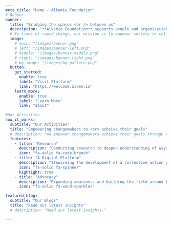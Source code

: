 ```yaml
---
meta_title: "Home - Alkemio Foundation"
# Banner
banner:
  title: "Bridging the spaces <br /> between us"
  description: "**Alkemio Foundation** supports people and organisations to achieve shared goals, <br /> by fostering purposeful collaboration and enabling collective action."
  # In times of rapid change, our mission is to empower society to collaborate at scale, with trust, together.
  image:
    # main: "/images/banner.png"
    # left: "/images/banner-left.png"
    # middle: "/images/banner-middle.png"
    # right: "/images/banner-right.png"
    # bg_image: "/images/bg-pattern.png"
  button:
    get_started:
      enable: true
      label: "Visit Platform"
      link: "https://welcome.alkem.io"
    learn_more:
      enable: true
      label: "Learn More"
      link: "about"

#Our Activities
how_it_works:
  subtitle: "Our Activities"
  title: "Empowering changemakers to <br> acheive their goals"
  # description: "We empower changemakers achieve their goals through three work streams."
  features:
    - title: "Research"
      description: "Conducting research to deepen understanding of ways of collaborating towards shared goals, at scale"
      icon: "fa-solid fa-code-branch" 
    - title: "A Digital Platform"
      description: "Stewarding the development of a collective action platform which puts public interests first"
      icon: "fa-solid fa-spinner" 
      highlight: true
    - title: "Advocacy"
      description: "Expanding awareness and building the field around key enablers of collective action"
      icon: "fa-solid fa-wand-sparkles" 

featured_blog:
  subtitle: "Our Blogs"
  title: "Read our latest insights"
  # description: "Read our latest insights."

---
```


